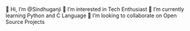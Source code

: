 👋 Hi, I’m @Sindhuganji
👀 I’m interested in Tech Enthusiast
🌱 I’m currently learning 
Python and C Language
💞️ I’m looking to collaborate on Open Source Projects 

<!---
Sindhuganji/Sindhuganji is a ✨ special ✨ repository because its `README.md` (this file) appears on your GitHub profile.
You can click the Preview link to take a look at your changes.
--->
